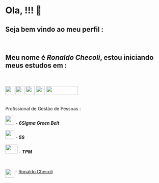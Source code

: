 Ola,  !!! 👊
===
## Seja bem vindo ao meu perfil :
<br>

## **Meu nome é _Ronaldo Checoli_, estou iniciando meus estudos em :**

<br><br>
<a href="url"><img src="https://upload.wikimedia.org/wikipedia/commons/thumb/6/61/HTML5_logo_and_wordmark.svg/200px-HTML5_logo_and_wordmark.svg.png" align="rigth" height="28" width="28" ></a>
<a href="url"><img src="https://upload.wikimedia.org/wikipedia/commons/thumb/d/d5/CSS3_logo_and_wordmark.svg/363px-CSS3_logo_and_wordmark.svg.png" align="rigth" height="28" width="28" ></a>
<a href="url"><img src="https://upload.wikimedia.org/wikipedia/commons/thumb/9/99/Unofficial_JavaScript_logo_2.svg/260px-Unofficial_JavaScript_logo_2.svg.png" align="rigth" height="28" width="28" ></a>
<a href="url"><img src="https://www.domosolucoes.com.br/wp-content/uploads/2020/09/power-bi.jpg" align="rigth" height="28" width="28" ></a>
<a href="url"><img src="https://www.python.org/static/img/python-logo.png" align="rigth" height="28" width="100" ></a>
<br><br>

Profissional de Gestão de Pessoas :

<a href="url"><img src="https://encrypted-tbn0.gstatic.com/images?q=tbn:ANd9GcSjygkEF9_SAAueyBCrhH8D6DTysVX8ErJ5Og&usqp=CAU" align="rigth" height="28" width="28" ></a> - 
**_6Sigma Green Belt_**
<br>

<a href="url"><img src="https://blogdaqualidade.com.br/wp-content/uploads/2012/06/5s.jpg" align="rigth" height="28" width="28" ></a>   - 
**_5S_**

<a href="url"><img src="https://slideplayer.com.br/83523/1/images/slide_1.jpg" align="rigth" height="28" width="38" ></a>   - 
**_TPM_**

<br>

<a href="url"><img src="https://img.olhardigital.com.br/wp-content/uploads/2021/02/kisspng-linkedin-computer-icons-logo-social-networking-ser-facebook-5ab6ebfe829553.8964224815219374065349.png" align="left" height="28" width="28" ></a>  - 
[Ronaldo Checoli](https://www.linkedin.com/in/ronaldochecoli-gestor/)


 
 

